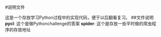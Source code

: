 #说明文件

这是一个存放学习Python过程中的实现代码，便于以后翻看复习。
##文件说明
**pycl**:
这个是做Pythonchallenge的答案
**spider**:
这个是存放一些平时做的爬虫程序的存放地址